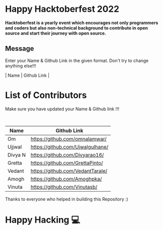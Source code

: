 # Happy Hacktoberfest 2022
**Hacktoberfest is a yearly event which encourages not only programmers and coders but also non-technical background to contribute in open source and start their journey with open source.**  

## Message
Enter your Name & Github Link in the given format. Don't try to change anything else!!!

| Name | Github Link | 

# List of Contributors
<p>Make sure you have updated your Name & Github link !!!</p>
<br>
  
| Name | Github Link |
| ------|--------- |
| Om    | <a href="https://github.com/omnalamwar/">https://github.com/omnalamwar/</a> |
| Ujjwal    | <a href="https://github.com/Ujwalgulhane/">https://github.com/Ujwalgulhane/</a> |
| Divya N | <a href="https://github.com/Divyarao16/">https://github.com/Divyarao16/ </a> | 
| Gretta | <a href="https://github.com/GrettaPinto/">https://github.com/GrettaPinto/</a>|
| Vedant | <a href="https://github.com/VedantTarale/">https://github.com/VedantTarale/ </a> | 
| Amogh | <a href="https://github.com/Amoghpka/">https://github.com/Amoghpka/ </a> | 
| Vinuta | <a href="https://github.com/Vinutasb/">https://github.com/Vinutasb/ </a> | 



Thanks to everyone who helped in building this Repository :)

# Happy Hacking 💻
